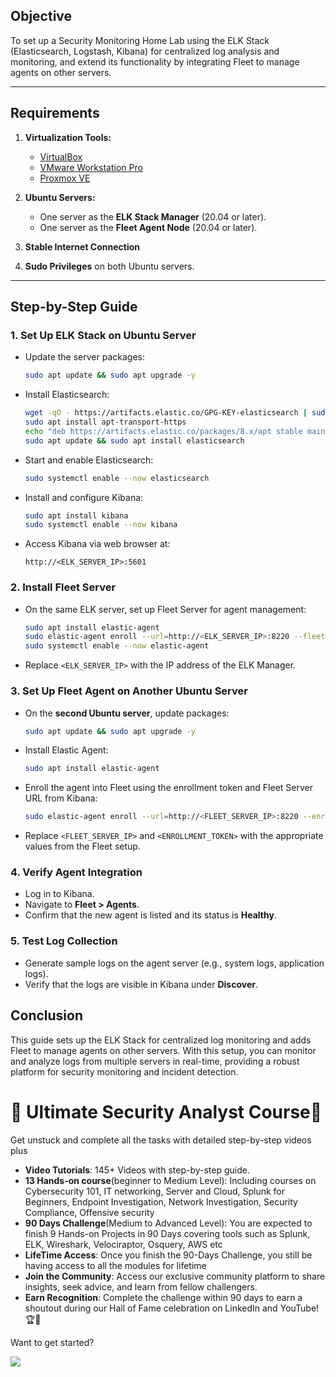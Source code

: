 ## Objective  
To set up a Security Monitoring Home Lab using the ELK Stack (Elasticsearch, Logstash, Kibana) for centralized log analysis and monitoring, and extend its functionality by integrating Fleet to manage agents on other servers.

---

## Requirements  
1. **Virtualization Tools:**  
   - [VirtualBox](https://www.virtualbox.org/)  
   - [VMware Workstation Pro](https://www.vmware.com/products/workstation-pro.html)  
   - [Proxmox VE](https://www.proxmox.com/)  

2. **Ubuntu Servers:**  
   - One server as the **ELK Stack Manager** (20.04 or later).  
   - One server as the **Fleet Agent Node** (20.04 or later).

3. **Stable Internet Connection**  
4. **Sudo Privileges** on both Ubuntu servers.

---

## Step-by-Step Guide

### 1. **Set Up ELK Stack on Ubuntu Server**  
   - Update the server packages:  
     ```bash
     sudo apt update && sudo apt upgrade -y
     ```
   - Install Elasticsearch:  
     ```bash
     wget -qO - https://artifacts.elastic.co/GPG-KEY-elasticsearch | sudo apt-key add -
     sudo apt install apt-transport-https
     echo "deb https://artifacts.elastic.co/packages/8.x/apt stable main" | sudo tee -a /etc/apt/sources.list.d/elastic-8.x.list
     sudo apt update && sudo apt install elasticsearch
     ```
   - Start and enable Elasticsearch:  
     ```bash
     sudo systemctl enable --now elasticsearch
     ```
   - Install and configure Kibana:  
     ```bash
     sudo apt install kibana
     sudo systemctl enable --now kibana
     ```
   - Access Kibana via web browser at:  
     ```
     http://<ELK_SERVER_IP>:5601
     ```

### 2. **Install Fleet Server**  
   - On the same ELK server, set up Fleet Server for agent management:  
     ```bash
     sudo apt install elastic-agent
     sudo elastic-agent enroll --url=http://<ELK_SERVER_IP>:8220 --fleet-server-es=http://<ELK_SERVER_IP>:9200
     sudo systemctl enable --now elastic-agent
     ```
   - Replace `<ELK_SERVER_IP>` with the IP address of the ELK Manager.

### 3. **Set Up Fleet Agent on Another Ubuntu Server**  
   - On the **second Ubuntu server**, update packages:  
     ```bash
     sudo apt update && sudo apt upgrade -y
     ```
   - Install Elastic Agent:  
     ```bash
     sudo apt install elastic-agent
     ```
   - Enroll the agent into Fleet using the enrollment token and Fleet Server URL from Kibana:  
     ```bash
     sudo elastic-agent enroll --url=http://<FLEET_SERVER_IP>:8220 --enrollment-token=<ENROLLMENT_TOKEN>
     ```
   - Replace `<FLEET_SERVER_IP>` and `<ENROLLMENT_TOKEN>` with the appropriate values from the Fleet setup.

### 4. **Verify Agent Integration**  
   - Log in to Kibana.  
   - Navigate to **Fleet > Agents**.  
   - Confirm that the new agent is listed and its status is **Healthy**.

### 5. **Test Log Collection**  
   - Generate sample logs on the agent server (e.g., system logs, application logs).  
   - Verify that the logs are visible in Kibana under **Discover**.

## Conclusion  
This guide sets up the ELK Stack for centralized log monitoring and adds Fleet to manage agents on other servers. With this setup, you can monitor and analyze logs from multiple servers in real-time, providing a robust platform for security monitoring and incident detection.

# 🌟 Ultimate Security Analyst Course🌟

Get unstuck and complete all the tasks with detailed step-by-step videos plus

- **Video Tutorials**: 145+ Videos with step-by-step guide.
- **13 Hands-on course**(beginner to Medium Level): Including courses on Cybersecurity 101, IT networking, Server and Cloud, Splunk for Beginners, Endpoint Investigation, Network Investigation, Security Compliance, Offensive security
- **90 Days Challenge**(Medium to Advanced Level): You are expected to finish 9 Hands-on Projects in 90 Days covering tools such as Splunk, ELK, Wireshark, Velociraptor, Osquery, AWS etc
- **LifeTime Access**: Once you finish the 90-Days Challenge, you still be having access to all the modules for lifetime
- **Join the Community**: Access our exclusive community platform to share insights, seek advice, and learn from fellow challengers.
- **Earn Recognition**: Complete the challenge within 90 days to earn a shoutout during our Hall of Fame celebration on LinkedIn and YouTube! 🏆📣

Want to get started?

<a href=[https://learn.haxsecurity.com/services/90securitychallenge](https://learn.haxsecurity.com/services/securitychallenge)><img src="https://img.shields.io/badge/-Enroll%20Now-008CBA?&style=for-the-badge&logo=Book&logoColor=white" /></a>
